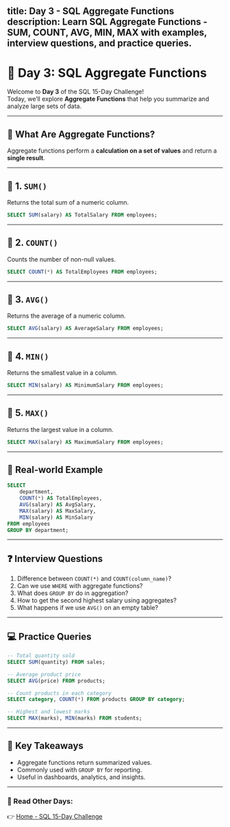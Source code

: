 title: Day 3 - SQL Aggregate Functions
description: Learn SQL Aggregate Functions - SUM, COUNT, AVG, MIN, MAX with examples, interview questions, and practice queries.
---

# 🚀 Day 3: SQL Aggregate Functions

Welcome to **Day 3** of the SQL 15-Day Challenge!  
Today, we’ll explore **Aggregate Functions** that help you summarize and analyze large sets of data.

---

## 📘 What Are Aggregate Functions?

Aggregate functions perform a **calculation on a set of values** and return a **single result**.

---

## 🔹 1. `SUM()`

Returns the total sum of a numeric column.

```sql
SELECT SUM(salary) AS TotalSalary FROM employees;
````

---

## 🔹 2. `COUNT()`

Counts the number of non-null values.

```sql
SELECT COUNT(*) AS TotalEmployees FROM employees;
```

---

## 🔹 3. `AVG()`

Returns the average of a numeric column.

```sql
SELECT AVG(salary) AS AverageSalary FROM employees;
```

---

## 🔹 4. `MIN()`

Returns the smallest value in a column.

```sql
SELECT MIN(salary) AS MinimumSalary FROM employees;
```

---

## 🔹 5. `MAX()`

Returns the largest value in a column.

```sql
SELECT MAX(salary) AS MaximumSalary FROM employees;
```

---

## 🧠 Real-world Example

```sql
SELECT 
    department,
    COUNT(*) AS TotalEmployees,
    AVG(salary) AS AvgSalary,
    MAX(salary) AS MaxSalary,
    MIN(salary) AS MinSalary
FROM employees
GROUP BY department;
```

---

## ❓ Interview Questions

1. Difference between `COUNT(*)` and `COUNT(column_name)`?
2. Can we use `WHERE` with aggregate functions?
3. What does `GROUP BY` do in aggregation?
4. How to get the second highest salary using aggregates?
5. What happens if we use `AVG()` on an empty table?

---

## 💻 Practice Queries

```sql
-- Total quantity sold
SELECT SUM(quantity) FROM sales;

-- Average product price
SELECT AVG(price) FROM products;

-- Count products in each category
SELECT category, COUNT(*) FROM products GROUP BY category;

-- Highest and lowest marks
SELECT MAX(marks), MIN(marks) FROM students;
```

---

## 📌 Key Takeaways

* Aggregate functions return summarized values.
* Commonly used with `GROUP BY` for reporting.
* Useful in dashboards, analytics, and insights.

---

### 🔗 Read Other Days:

👉 [Home - SQL 15-Day Challenge](https://shaiphali123.github.io/sql-15-day-challenge/)

